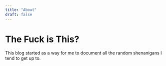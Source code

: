 ```yaml
---
title: "About"
draft: false
---
```

The Fuck is This?
=============
This blog started as a way for me to document all the random shenanigans I tend to get up to.
